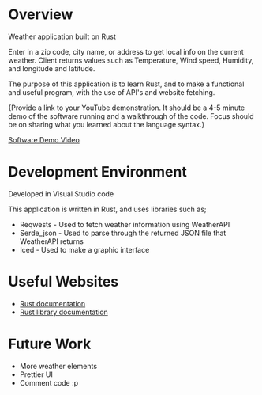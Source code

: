 # Overview

Weather application built on Rust

Enter in a zip code, city name, or address to get local info on the current weather. 
Client returns values such as Temperature, Wind speed, Humidity, and longitude and latitude.

The purpose of this application is to learn Rust, and to make a functional and useful program, with the use of API's and website fetching.

{Provide a link to your YouTube demonstration. It should be a 4-5 minute demo of the software running and a walkthrough of the code. Focus should be on sharing what you learned about the language syntax.}

[Software Demo Video](https://youtu.be/qDqzN4YRofU)

# Development Environment

Developed in Visual Studio code

This application is written in Rust, and uses libraries such as;
- Reqwests - Used to fetch weather information using WeatherAPI
- Serde_json - Used to parse through the returned JSON file that WeatherAPI returns
- Iced - Used to make a graphic interface

# Useful Websites

- [Rust documentation](https://doc.rust-lang.org/rust-by-example/index.html)
- [Rust library documentation](https://docs.rs/)

# Future Work

- More weather elements
- Prettier UI
- Comment code :p
